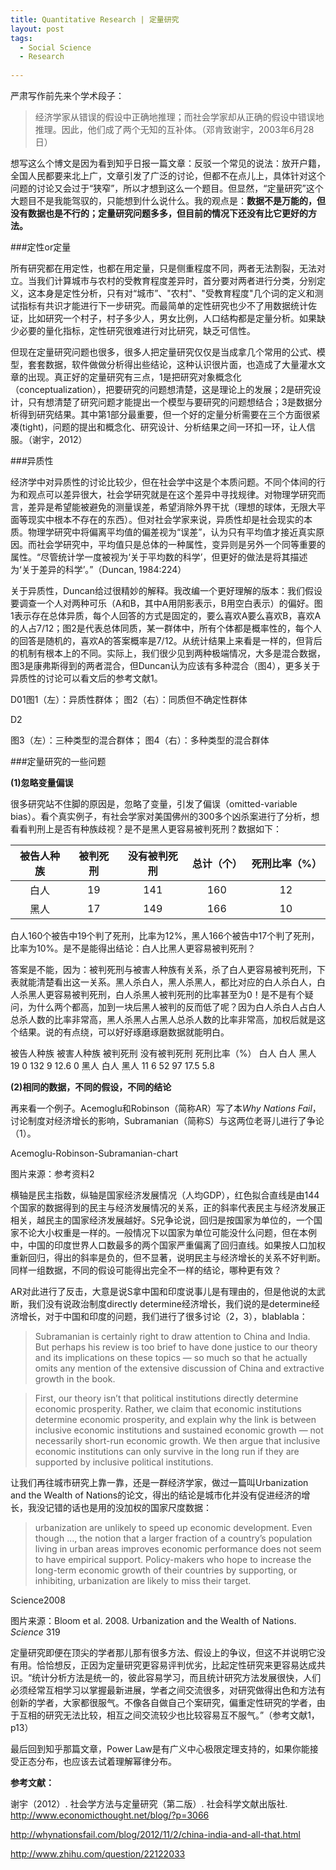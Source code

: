 ```yaml
---
title: Quantitative Research | 定量研究
layout: post
tags:
  - Social Science
  - Research 
 
---
```

  

严肃写作前先来个学术段子：

>经济学家从错误的假设中正确地推理；而社会学家却从正确的假设中错误地推理。因此，他们成了两个无知的互补体。（邓肯致谢宇，2003年6月28日）

想写这么个博文是因为看到知乎日报一篇文章：反驳一个常见的说法：放开户籍，全国人民都要来北上广，文章引发了广泛的讨论，但都不在点儿上，具体针对这个问题的讨论又会过于“狭窄”，所以才想到这么一个题目。但显然，“定量研究”这个大题目不是我能驾驭的，只能想到什么说什么。我的观点是：**数据不是万能的，但没有数据也是不行的；定量研究问题多多，但目前的情况下还没有比它更好的方法。**

###定性or定量

所有研究都在用定性，也都在用定量，只是侧重程度不同，两者无法割裂，无法对立。当我们计算城市与农村的受教育程度差异时，首分要对两者进行分类，分别定义，这本身是定性分析，只有对“城市”、"农村"、"受教育程度"几个词的定义和测试指标有共识才能进行下一步研究。而最简单的定性研究也少不了用数据统计佐证，比如研究一个村子，村子多少人，男女比例，人口结构都是定量分析。如果缺少必要的量化指标，定性研究很难进行对比研究，缺乏可信性。

但现在定量研究问题也很多，很多人把定量研究仅仅是当成拿几个常用的公式、模型，套套数据，软件做做分析得出些结论，这种认识很片面，也造成了大量灌水文章的出现。真正好的定量研究有三点，1是把研究对象概念化（conceptualization），把要研究的问题想清楚，这是理论上的发展；2是研究设计，只有想清楚了研究问题才能提出一个模型与要研究的问题想结合；3是数据分析得到研究结果。其中第1部分最重要，但一个好的定量分析需要在三个方面很紧凑(tight)，问题的提出和概念化、研究设计、分析结果之间一环扣一环，让人信服。（谢宇，2012）

###异质性

经济学中对异质性的讨论比较少，但在社会学中这是个本质问题。不同个体间的行为和观点可以差异很大，社会学研究就是在这个差异中寻找规律。对物理学研究而言，差异是希望能被避免的测量误差，希望消除外界干扰（理想的球体，无限大平面等现实中根本不存在的东西）。但对社会学家来说，异质性却是社会现实的本质。物理学研究中将偏离平均值的偏差视为“误差”，认为只有平均值才接近真实原因。而社会学研究中，平均值只是总体的一种属性，变异则是另外一个同等重要的属性。“尽管统计学一度被视为‘关于平均数的科学’，但更好的做法是将其描述为‘关于差异的科学’。”（Duncan, 1984:224）

关于异质性，Duncan给过很精妙的解释。我改编一个更好理解的版本：我们假设要调查一个人对两种可乐（A和B，其中A用阴影表示，B用空白表示）的偏好。图1表示存在总体异质，每个人回答的方式是固定的，要么喜欢A要么喜欢B，喜欢A的人占7/12；图2是代表总体同质，某一群体中，所有个体都是概率性的，每个人的回答是随机的，喜欢A的答案概率是7/12。从统计结果上来看是一样的，但背后的机制有根本上的不同。实际上，我们很少见到两种极端情况，大多是混合数据，图3是康弗斯得到的两者混合，但Duncan认为应该有多种混合（图4），更多关于异质性的讨论可以看文后的参考文献1。

D01图1（左）：异质性群体； 图2（右）：同质但不确定性群体

D2

图3（左）：三种类型的混合群体； 图4（右）：多种类型的混合群体

###定量研究的一些问题

**(1)忽略变量偏误**

很多研究站不住脚的原因是，忽略了变量，引发了偏误（omitted-variable bias）。看个真实例子，有社会学家对美国佛州的300多个凶杀案进行了分析，想看看判刑上是否有种族歧视？是不是黑人更容易被判死刑？数据如下：

| 被告人种族 | 被判死刑 | 没有被判死刑 | 总计（个） | 死刑比率（%）|
| :-------: |:-----: |:---------: |:-------: |:---------: |
| 白人  | 19 | 141 | 160 | 12 |
| 黑人  | 17	 | 149 | 166 | 10 |

白人160个被告中19个判了死刑，比率为12%，黑人166个被告中17个判了死刑，比率为10%。是不是能得出结论：白人比黑人更容易被判死刑？

答案是不能，因为：被判死刑与被害人种族有关系，杀了白人更容易被判死刑，下表就能清楚看出这一关系。黑人杀白人，黑人杀黑人，都比对应的白人杀白人，白人杀黑人更容易被判死刑，白人杀黑人被判死刑的比率甚至为0！是不是有个疑问，为什么两个都高，加到一块后黑人被判的反而低了呢？因为白人杀白人占白人总杀人数的比率非常高，黑人杀黑人占黑人总杀人数的比率非常高，加权后就是这个结果。说的有点绕，可以好好琢磨琢磨数据就能明白。

被告人种族	被害人种族	被判死刑	没有被判死刑	死刑比率（%）
白人	白人
黑人	19
0	132
9	12.6
0
黑人	白人
黑人	11
6	52
97	17.5
5.8 

**(2)相同的数据，不同的假设，不同的结论**

再来看一个例子。Acemoglu和Robinson（简称AR）写了本*Why Nations Fail*，讨论制度对经济增长的影响，Subramanian（简称S）与这两位老哥儿进行了争论（1）。

Acemoglu-Robinson-Subramanian-chart

图片来源：参考资料2

横轴是民主指数，纵轴是国家经济发展情况（人均GDP），红色拟合直线是由144个国家的数据得到的民主与经济发展情况的关系，正的斜率代表民主与经济发展正相关，越民主的国家经济发展越好。S兄争论说，回归是按国家为单位的，一个国家不论大小权重是一样的。一般情况下以国家为单位可能没什么问题，但在本例中，中国的印度世界人口数最多的两个国家严重偏离了回归直线。如果按人口加权重新回归，得出的斜率是负的，但不显著，说明民主与经济增长的关系不好判断。同样一组数据，不同的假设可能得出完全不一样的结论，哪种更有效？

AR对此进行了反击，大意是说S拿中国和印度说事儿是有理由的，但是他说的太武断，我们没有说政治制度directly determine经济增长，我们说的是determine经济增长，对于中国和印度的问题，我们进行了很多讨论（2，3），blablabla：

>Subramanian is certainly right to draw attention to China and India. But perhaps his review is too brief to have done justice to our theory and its implications on these topics — so much so that he actually omits any mention of the extensive discussion of China and extractive growth in the book.

>First, our theory isn’t that political institutions directly determine economic prosperity. Rather, we claim that economic institutions determine economic prosperity, and explain why the link is between inclusive economic institutions and sustained economic growth — not necessarily short-run economic growth. We then argue that inclusive economic institutions can only survive in the long run if they are supported by inclusive political institutions. 

让我们再往城市研究上靠一靠，还是一群经济学家，做过一篇叫Urbanization and the Wealth of Nations的论文，得出的结论是城市化并没有促进经济的增长，我没记错的话也是用的没加权的国家尺度数据：

>urbanization are unlikely to speed up economic development. Even though ..., the notion that a larger fraction of a country’s population living in urban areas improves economic performance does not seem to have empirical support. Policy-makers who hope to increase the long-term economic growth of their countries by supporting, or inhibiting, urbanization are likely to miss their target.

Science2008

图片来源：Bloom et al. 2008. Urbanization and the Wealth of Nations. *Science* 319

定量研究即便在顶尖的学者那儿那有很多方法、假设上的争议，但这不并说明它没有用。恰恰想反，正因为定量研究更容易评判优劣，比起定性研究来更容易达成共识。“统计分析方法是统一的，彼此容易学习，而且统计研究方法发展很快，人们必须经常互相学习以掌握最新进展，学者之间交流很多，对研究做得出色和方法有创新的学者，大家都很服气。不像各自做自己个案研究，偏重定性研究的学者，由于互相的研究无法比较，相互之间交流较少也比较容易互不服气。”（参考文献1，p13）

最后回到知乎那篇文章，Power Law是有广义中心极限定理支持的，如果你能接受正态分布，也应该去试着理解幂律分布。

 
**参考文献：**

谢宇（2012）. 社会学方法与定量研究（第二版）. 社会科学文献出版社.
http://www.economicthought.net/blog/?p=3066

http://whynationsfail.com/blog/2012/11/2/china-india-and-all-that.html

http://www.zhihu.com/question/22122033